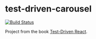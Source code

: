 # test-driven-carousel

[![Build Status]( 
  https://travis-ci.com/ZaidBinArif/test-driven-carousel.svg?branch=master
)](https://travis-ci.com/ZaidBinArif/test-driven-carousel)

Project from the book
[Test-Driven React](https://pragprog.com/book/tbreact/test-driven-react).

